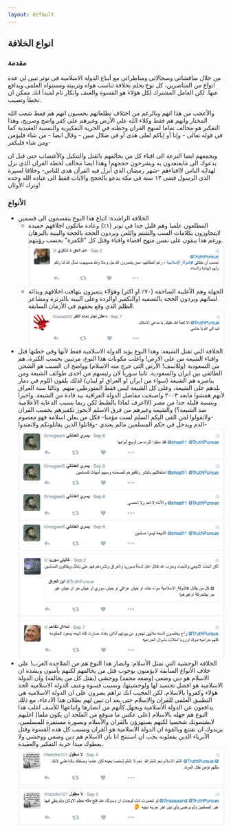 ```yaml
---
layout: default
---
```


## انواع الخلافة


### مقدمة
من خلال مناقشاتي وسجالاتي ومناظراتي مع أتباع الدولة الاسلامية في توتر تبين لي عدة انواع من المناصرين، كل نوع يحلم بخلافة تناسب هواه وتربيته ومستواه العلمي ويدافع عنها. لكن العامل المشترك لكل هؤلاء هو القسوة والعنف وانكار تام لمبدأ انك ممكن ان تخطأ وتصيب.

والأعجب من هذا انهم وبالرغم من اختلاف تطلعاتهم يحسبون انهم هم فقط شعب الله المختار وانهم هم فقط وكلاء الله على الأرض وغيرهم على كفر واضح وصريح، وهذا التفكير هو مخالف تماما لمنهج القران وخطته في الحرية التفكيرية والنسبية العقيدية كما في قوله تعالى - وإنا أو إياكم لعلى هدى أو في ضلال مبين - وقال ايضا - من شاء فليؤمن ومن شاء فليكفر-

ويجمعهم ايضا النزعة الى افناء كل من يخالفهم بالقتل والتنكيل والأغتصاب حتى قبل ان يدعوك الى مايعتقدون به ويشرحون حججهم! وهذا ايضا مخالف لخطة القران الذي نزل لهداية الناس لاافناءهم -شهر رمضان الذي أنزل فيه القرآن هدى للناس- وخلافا لسيرة الذي الرسول قضى ١٣ سنة في مكة يدعو بالحجج والايات فقط الى عباده الله وحده وترك الأوثان!


### الأنواع

<ul>
    <li>
    الخلافة الراشدة: اتباع هذا النوع ينقسمون الى قسمين
        <ul>
            <li>
            المطلعون علميا وهم قليل جدا في توتر (١٪)  وعادة ماتكون اخلاقهم حميدة لايتجاوزون بكلامات السب والشتم واللعن ويردون الحجة بالحجة والبينة بالبرهان ورغم هذا يبقون على نفس منهج اقصاء وافناء وقتل كل "الكفرة" بحسب رؤيتهم.
            <img src="/images/supporters/mu7afth.png" />
            </li>
            <li>
            الجهلة وهم الأغلبية الساحقة (٧٠٪ او اكثر) وهؤلاء يتميزون بتهافت اخلاقهم وبذائة لسانهم ويردون الحجة بالتسفيه اوالتكفير اوالردة وعلى البينة بالثرثرة ومشاعر الظلم الذي وقع بحقهم في الأزمان السابقة.
            <img src="/images/supporters/da3eshi.png" />
            </li>
        </ul>
    </li>
    <li>
    الخلافة التي تقتل الشيعة: وهذا النوع يؤيد الدولة الاسلامية فقط لأنها وفي خطتها قتل وافناء الشيعة من على الارض! واغلب مكونات هذا النوع، مرتبين بحسب الكثرة، هم من السعودية (وللاسف! الأرض التي خرج منه الاسلام) وواضح ان السبب هو الشحن الطائفي بين ايران والسعودية. ثانيا سوريا لان رئيسهم من احدى طوائف الشيعة ومن يناصره هم الشيعة (سواء من ايران او العراق او لبنان) لذلك يلقون اللوم في دمار بلدهم على الشيعة، وعلى كل الشيعة ليس فقط المتورطين منهم. وثالثا سنة العراق لأنهم همشوا مابعد ٢٠٠٣ واصبحت مفاصل الدولة العراقية بيد قادة من الشيعة. واخيرا وبنسبة قليلة جدا من مصر (لااعرف لماذا بالظبط لكن ربما بسبب الدعاية الأعلامية ضد الشيعة؟)
    والشيعة وغيرهم من فرق الاسلم لايجوز تكفيرهم بحسب القران -ولاتقولوا لمن القى اليكم السلم لست مؤمنا- فكل من يعلن اسلامه فهو معصوم الدم ويدخل في حكم المسلمين مالم يعتدي -وقاتلوا الذين يقاتلونكم ولاتعتدوا-
    <img src="/images/supporters/su3odi.png" />
    <img src="/images/supporters/suri.png" />
    <img src="/images/supporters/3raqi.png" />
    </li>
    <li>
    الخلافة الوحشية التي تمثل الأسلام: وانصار هذا النوع هم من الملاحدة العرب! على خلاف الأنواع السابقة لايؤمنون بوجوب قتل من يخالفهم لكنهم يأمنون وبشدة ان الاسلام هو دين وضعي (وضعه محمد) ووحشي (يقتل كل من يخالفه) وان الدولة الاسلامية هو افضل تجسيد لها ولوحشيتها، وبسبب قسوة وعنف الدولة الاسلامية الحد هؤلاء وكفروا بالاسلام.
    لكن العجيب انك تراهم يصرون على ان الدولة الاسلامية هي التطبيق العلمي للقران والاسلام حتى بعد ان تبين لهم بطلان هذا الادعاء، مع ذلك يدافعون عن الدولة الأسلامية وبجهل كأنهم من انصارها واتباعها! للأسف اغلب هذا النوع هم جهلة بالاسلام (على عكس ما متوقع من الملحد ان يكون ملما) اغلبهم لايشتمونك شخصيا لكنهم يستهزؤن بالقران والأسلام وبصورة مستفزة للمسلمين.
    يريدوك ان تقتنع وبالقوة ان الدولة الاسلامية هو القران وبسبب كل هذه القسوة وقتل الأبرياء الذين يفعلونه يجب ان استنتج انا بان الاسلام هم دين وضعي ووحشي ولا يعطوك مبدأ حرية التفكير والعقيدة.
    <img src="/images/supporters/mul7ed.png" />
    <img src="/images/supporters/mul7ed2.png" />
    </li>
</ul>